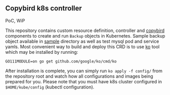 ## Copybird k8s controller

PoC, WiP

This repository contains custom resource definition, controller and [copybird](https://github.com/copybird/copybird) components to create and run `Backup` objects in Kubernetes. Sample backup object available in [sample](https://github.com/copybird/copybird-crd/tree/master/samples) directory as well as test mysql pod and service yamls. Most convenient way to build and deploy this CRD is to use [ko](https://github.com/google/ko) tool which may be installed by running:

```   
GO111MODULE=on go get github.com/google/ko/cmd/ko
```

After installation is complete, you can simply run `ko apply -f config/` from the repository root and watch how all configurations and images being prepared for you. Please note that you must have k8s cluster configured in `$HOME/kube/config` (kubectl configuration).